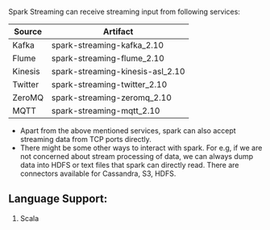 Spark Streaming can receive streaming input from following services:

|Source   |	Artifact                          |
|---------|-----------------------------------|
|Kafka    |	spark-streaming-kafka_2.10        |
|Flume    |	spark-streaming-flume_2.10        |
|Kinesis  | spark-streaming-kinesis-asl_2.10  |
|Twitter  |	spark-streaming-twitter_2.10      |
|ZeroMQ   |	spark-streaming-zeromq_2.10       |
|MQTT     |	spark-streaming-mqtt_2.10         |

- Apart from the above mentioned services, spark can also accept streaming data from TCP ports directly.
- There might be some other ways to interact with spark. For e.g, if we are not concerned about stream processing of data, we can always dump data into HDFS or text files that spark can directly read. There are connectors available for Cassandra, S3, HDFS.

## Language Support:
1. Scala
